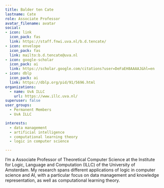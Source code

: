```yaml
---
title: Balder ten Cate
lastname: Cate
role: Associate Professor
avatar_filename: avatar
social:
- icon: link
  icon_pack: fas
  link: https://staff.fnwi.uva.nl/b.d.tencate/
- icon: envelope
  icon_pack: fas
  link: mailto:b.d.tencate@uva.nl
- icon: google-scholar
  icon_pack: ai
  link: https://scholar.google.com/citations?user=DeFaEH8AAAAJ&hl=en
- icon: dblp
  icon_pack: ai
  link: https://dblp.org/pid/91/5696.html
organizations:
  - name: UvA ILLC
    url: https://www.illc.uva.nl/
superuser: false
user_groups:
  - Permanent Members
  - UvA ILLC

interests:
  - data management
  - artificial intelligence
  - computational learning theory
  - logic in computer science

---
```

I’m a Associate Professor of Theoretical Computer Science at the Institute for Logic, Language and Computation (ILLC) of the University of Amsterdam. My research spans different applications of logic in computer science and AI, with a particular focus on data management and knowledge representation, as well as computational learning theory.

